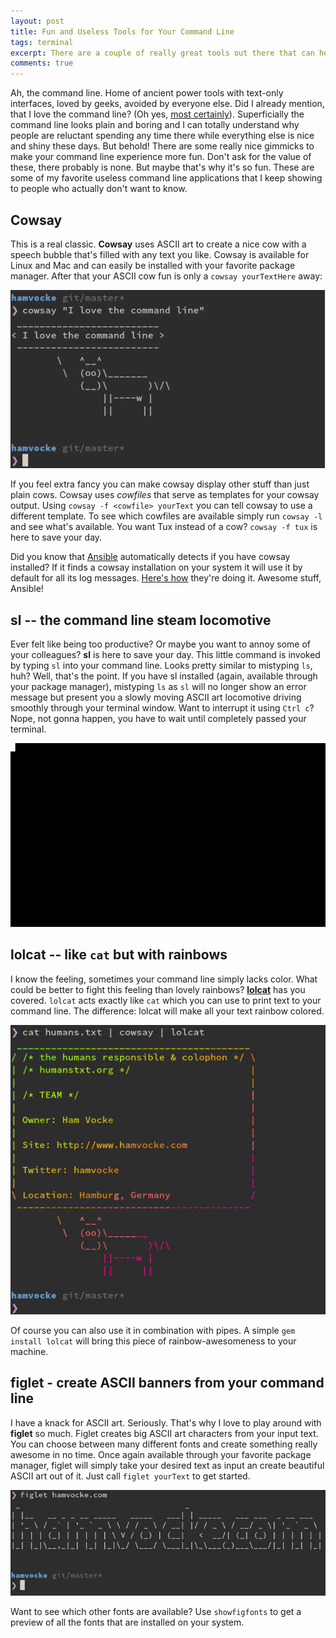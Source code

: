 ```yaml
---
layout: post
title: Fun and Useless Tools for Your Command Line
tags: terminal
excerpt: There are a couple of really great tools out there that can help you getting more fun out of your day-to-day command line use. These are some of my favorites.
comments: true
---
```


Ah, the command line. Home of ancient power tools with text-only interfaces, loved by geeks, avoided by everyone else. Did I already mention, that I love the command line? (Oh yes, [most certainly](/blog/a-quick-and-easy-guide-to-tmux/)). Superficially the command line looks plain and boring and I can totally understand why people are reluctant spending any time there while everything else is nice and shiny these days. But behold! There are some really nice gimmicks to make your command line experience more fun. Don't ask for the value of these, there probably is none. But maybe that's why it's so fun. These are some of my favorite useless command line applications that I keep showing to people who actually don't want to know.

## Cowsay
This is a real classic. **Cowsay** uses ASCII art to create a nice cow with a speech bubble that's filled with any text you like. Cowsay is available for Linux and Mac and can easily be installed with your favorite package manager. After that your ASCII cow fun is only a `cowsay yourTextHere` away: 

![Cowsay in action](/assets/img/uploads/cowsay.jpg)

If you feel extra fancy you can make cowsay display other stuff than just plain cows. Cowsay uses _cowfiles_ that serve as templates for your cowsay output. Using `cowsay -f <cowfile> yourText` you can tell cowsay to use a different template. To see which cowfiles are available simply run `cowsay -l` and see what's available. You want Tux instead of a cow? `cowsay -f tux` is here to save your day.

Did you know that [Ansible](http://www.ansible.com) automatically detects if you have cowsay installed? If it finds a cowsay installation on your system it will use it by default for all its log messages. [Here's how](https://github.com/ansible/ansible/blob/86de1429e57c0ec3c40a6c5bd2c1808ce78b48a4/lib/ansible/utils/display.py#L82-L105) they're doing it. Awesome stuff, Ansible!

## sl -- the command line steam locomotive
Ever felt like being too productive? Or maybe you want to annoy some of your colleagues? **sl** is here to save your day. This little command is invoked by typing `sl` into your command line. Looks pretty similar to mistyping `ls`, huh? Well, that's the point. If you have sl installed (again, available through your package manager), mistyping `ls` as `sl` will no longer show an error message but present you a slowly moving ASCII art locomotive driving smoothly through your terminal window. Want to interrupt it using `Ctrl c`? Nope, not gonna happen, you have to wait until completely passed your terminal.

![sl](/assets/img/uploads/sl.gif)

## lolcat -- like `cat` but with rainbows
I know the feeling, sometimes your command line simply lacks color. What could be better to fight this feeling than lovely rainbows? **[lolcat](https://github.com/busyloop/lolcat)** has you covered. `lolcat` acts exactly like `cat` which you can use to print text to your command line. The difference: lolcat will make all your text rainbow colored.

![lolcat](/assets/img/uploads/lolcat.jpg)

Of course you can also use it in combination with pipes. A simple `gem install lolcat` will bring this piece of rainbow-awesomeness to your machine.


## figlet - create ASCII banners from your command line
I have a knack for ASCII art. Seriously. That's why I love to play around with **figlet** so much. Figlet creates big ASCII art characters from your input text. You can choose between many different fonts and create something really awesome in no time. Once again available through your favorite package manager, figlet will simply take your desired text as input an create beautiful ASCII art out of it. Just call `figlet yourText` to get started.

![figlet](/assets/img/uploads/figlet.jpg)

Want to see which other fonts are available? Use `showfigfonts` to get a preview of all the fonts that are installed on your system.


